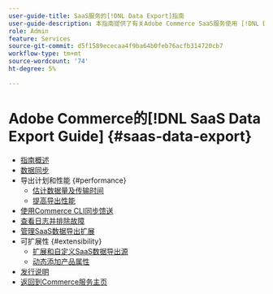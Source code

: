 ```yaml
---
user-guide-title: SaaS服务的[!DNL Data Export]指南
user-guide-description: 本指南提供了有关Adobe Commerce SaaS服务使用 [!DNL Data Export] 扩展的详细信息。
role: Admin
feature: Services
source-git-commit: d5f1589ececaa4f9ba64b0feb76acfb314720cb7
workflow-type: tm+mt
source-wordcount: '74'
ht-degree: 5%

---
```


# Adobe Commerce的[!DNL SaaS Data Export Guide] {#saas-data-export}

- [指南概述](overview.md)
- [数据同步](data-synchronization.md)
- 导出计划和性能 {#performance}
   - [估计数据量及传输时间](estimate-data-volume-sync-time.md)
   - [提高导出性能](customize-export-processing.md)
- [使用Commerce CLI同步馈送](data-export-cli-commands.md)
- [查看日志并排除故障](troubleshooting-logging.md)
- [管理SaaS数据导出扩展](manage-extension.md)
- 可扩展性 {#extensibility}
   - [扩展和自定义SaaS数据导出源](extensibility-and-customizations.md)
   - [动态添加产品属性](add-attribute-dynamically.md)
- [发行说明](release-notes.md)
- [返回到Commerce服务主页](https://experienceleague.adobe.com/docs/commerce/user-guides/home.html)
